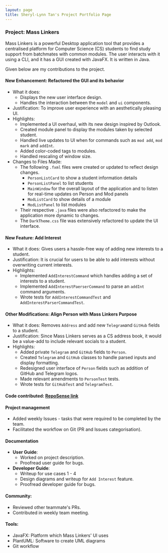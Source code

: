```yaml
---
layout: page
title: Sheryl-Lynn Tan's Project Portfolio Page
---
```


### Project: Mass Linkers
Mass Linkers is a powerful Desktop application tool that provides a centralised platform for Computer Science (CS) students to find study support from batchmates with common modules. The user interacts with it using a CLI, and it has a GUI created with JavaFX. It is written in Java.

Given below are my contributions to the project.

#### New Enhancement: Refactored the GUI and its behavior
* What it does:
  * Displays the new user interface design.
  * Handles the interaction between the ```model``` and ```ui``` components.
* Justification: To improve user experience with an aesthetically pleasing UI.
* Highlights:
  * Implemented a UI overhaul, with its new design inspired by Outlook. 
  * Created module panel to display the modules taken by selected student. 
  * Handled live updates to UI when for commands such as ```mod add```, ```mod mark``` and ```addInt```. 
  * Added color-coded tags to modules. 
  * Handled rescaling of window size.
* Changes to Files Made:
  * The following ```.fxml``` files were created or updated to reflect design changes.
    * ```PersonListCard``` to show a student information details
    * ```PersonListPanel``` to list students
    * ```MainWindow``` for the overall layout of the application and to listen for real-time updates on Person and Mod panels
    * ```ModListCard``` to show details of a module
    * ```ModListPanel``` to list modules 
  * Their respective ```.java``` files were also refactored to make the application more dynamic to changes. 
  * The ```DarkTheme.css``` file was extensively refactored to update the UI interface.

#### New Feature: Add Interest
* What it does: Gives users a hassle-free way of adding new interests to a student.
* Justification: It is crucial for users to be able to add interests without overwriting current interests.
* Highlights: 
  * Implemented ```AddInterestCommand``` which handles adding a set of interests to a student.
  * Implemented ```AddInterestPaerserCommand``` to parse an ```addInt``` command arguments.
  * Wrote tests for ```AddInterestCommandTest``` and ```AddInterestParserCommandTest```.

#### Other Modifications: Align Person with Mass Linkers Purpose
* What it does: Removes ```Address``` and add new ```Telegram```and ```GitHub``` fields to a student.
* Justification: Since Mass Linkers serves as a CS address book, it would be a value-add to include relevant socials to a student.
* Highlights:
    * Added private ```Telegram``` and ```GitHub``` fields to ```Person```.
    * Created ```Telegram``` and ```GitHub``` classes to handle parsed inputs and display formatting.
    * Redesigned user interface of ```Person``` fields such as addition of GitHub and Telegram logos.
    * Made relevant amendments to ```PersonTest``` tests.
    * Wrote tests for ```GitHubTest``` and ```TelegramTest```.

#### Code contributed: [RepoSense link](https://nus-cs2103-ay2223s1.github.io/tp-dashboard/?search=sltsheryl&breakdown=true)

#### Project management
* Added weekly Issues - tasks that were required to be completed by the team. 
* Facilitated the workflow on Git (PR and Issues categorisation).

#### Documentation
* **User Guide**:
  * Worked on project description.
  * Proofread user guide for bugs.
* **Developer Guide**:
    * Writeup for use cases 1 - 4
    * Design diagrams and writeup for ```Add Interest``` feature.
    * Proofread developer guide for bugs.

#### Community:
* Reviewed other teammate's PRs.
* Contributed in weekly team meeting.

#### Tools:
* JavaFX: Platform which Mass Linkers' UI uses
* PlantUML: Software to create UML diagrams
* Git workflow
